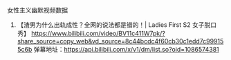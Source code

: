 女性主义幽默视频数据
1.	【渣男为什么出轨成性？全网的说法都是错的！| Ladies First S2 女子脱口秀】 https://www.bilibili.com/video/BV11c411W7pk/?share_source=copy_web&vd_source=8c44bcdc4f60cb30c1edd7c999155c6b 
弹幕地址：https://api.bilibili.com/x/v1/dm/list.so?oid=1086574381 